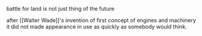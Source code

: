 battle for land is not just thing of the future

after [[Walter Wade]]'s invention of first concept of engines and machinery it did not made appearance in use as quickly as somebody would think.

 

